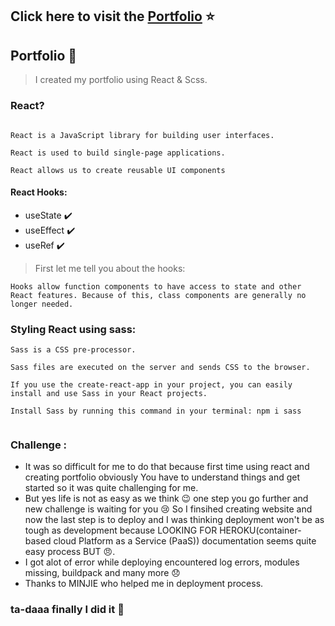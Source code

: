  ## Click here to visit the [Portfolio](https://portfolio-zain.herokuapp.com/) :star:

## Portfolio :movie_camera:
 >  I created my portfolio using React & Scss.

### React?
```

React is a JavaScript library for building user interfaces.

React is used to build single-page applications.

React allows us to create reusable UI components 
```
#### React Hooks:
- useState :heavy_check_mark:
- useEffect :heavy_check_mark:
- useRef   :heavy_check_mark:

> First let me tell you about the hooks:

```
Hooks allow function components to have access to state and other React features. Because of this, class components are generally no longer needed.

```
### Styling React using sass:

```
Sass is a CSS pre-processor.

Sass files are executed on the server and sends CSS to the browser.

If you use the create-react-app in your project, you can easily install and use Sass in your React projects.

Install Sass by running this command in your terminal: npm i sass


```
### Challenge :
 - It was so difficult for me to do that because first time using react and creating portfolio obviously You have to understand things and get started so it was quite challenging for me.
 - But yes life is not as easy as we think :wink: one step you go further and new challenge is waiting for you :cry: So I finsihed creating website and now the last step is to deploy and I was thinking deployment won't be as tough as development because LOOKING FOR HEROKU(container-based cloud Platform as a Service (PaaS)) documentation seems quite easy process BUT :angry:.
 - I got alot of error while deploying encountered log errors, modules missing, buildpack and many more :disappointed:
 - Thanks to MINJIE who helped me in deployment process.

### ta-daaa finally  I  did it :tada:

